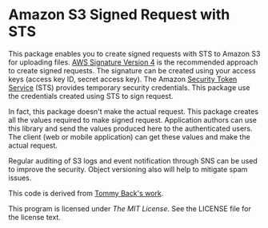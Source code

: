 # Amazon S3 Signed Request with STS

This package enables you to create signed requests with STS to Amazon
S3 for uploading files.  [AWS Signature Version
4](http://docs.aws.amazon.com/AmazonS3/latest/API/sig-v4-authenticating-requests.html)
is the recommended approach to create signed requests.  The signature
can be created using your access keys (access key ID, secret access
key).  The Amazon [Security Token
Service](http://docs.aws.amazon.com/STS/latest/APIReference/Welcome.html)
(STS) provides temporary security credentials.  This package use the
credentials created using STS to sign request.

In fact, this package doesn't make the actual request.  This package
creates all the values required to make signed request.  Application
authors can use this library and send the values produced here to the
authenticated users.  The client (web or mobile application) can get
these values and make the actual request.

Regular auditing of S3 logs and event notification through SNS can be
used to improve the security.  Object versioning also will help to
mitigate spam issues.

This code is derived from [Tommy Back's
work](https://github.com/murrekatt/go-s3presigned-post).

This program is licensed under *The MIT License*.  See the LICENSE
file for the license text.
